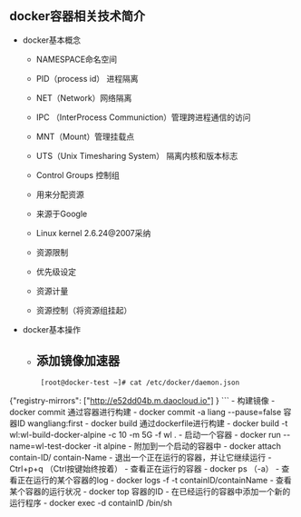 ## docker容器相关技术简介
-  docker基本概念
   -   NAMESPACE命名空间
     - PID（process id） 进程隔离
     - NET（Network）网络隔离
     - IPC （InterProcess Communiction）管理跨进程通信的访问
     - MNT（Mount）管理挂载点
     - UTS（Unix Timesharing System） 隔离内核和版本标志
   
   -   Control Groups 控制组
     - 用来分配资源
     - 来源于Google
     - Linux kernel 2.6.24@2007采纳
   
     - 资源限制
     - 优先级设定
     - 资源计量
     - 资源控制（将资源组挂起）

-  docker基本操作
    -  添加镜像加速器
       -  
       ```
        [root@docker-test ~]# cat /etc/docker/daemon.json
{"registry-mirrors": ["http://e52dd04b.m.daocloud.io"]
}
       ```
    -  构建镜像
       -  docker commit   通过容器进行构建
          - docker commit -a liang --pause=false    容器ID wangliang:first
       -  docker build 通过dockerfile进行构建
          - docker build -t wl:wl-build-docker-alpine -c 10 -m 5G -f wl .
    -  启动一个容器
       - docker run  --name=wl-test-docker -it alpine
    -  附加到一个启动的容器中
       - docker  attach  contain-ID/ contain-Name
    -  退出一个正在运行的容器，并让它继续运行
       - Ctrl+p+q   （Ctrl按键始终按着）
    -  查看正在运行的容器
       - docker ps （-a）
    -  查看正在运行的某个容器的log 
       - docker logs -f -t containID/containName
    -  查看某个容器的运行状况
       - docker top  容器的ID
    -  在已经运行的容器中添加一个新的运行程序
       - docker exec -d containID /bin/sh